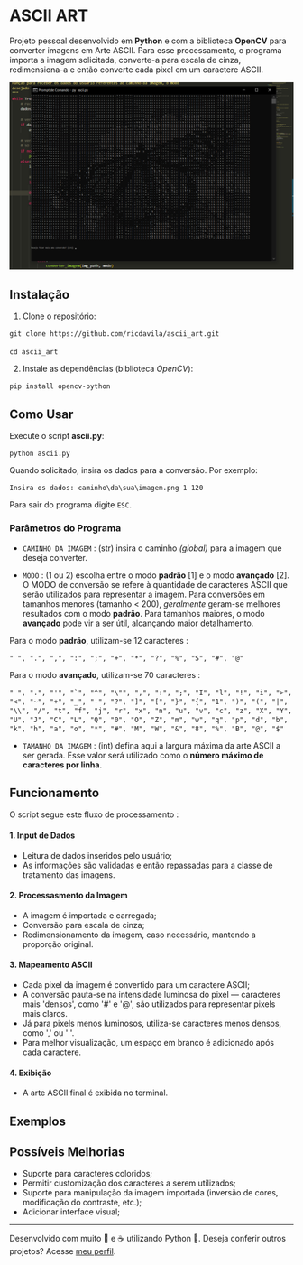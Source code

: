 # ASCII ART

Projeto pessoal desenvolvido em **Python** e com a biblioteca **OpenCV** para converter imagens em Arte ASCII. Para esse processamento, o programa importa a imagem solicitada, converte-a para escala de cinza, redimensiona-a e então converte cada pixel em um caractere ASCII. 


![borboleta monarca](https://github.com/ricdavila/ascii_art/blob/25449f7bc0b72c19568ca211d726cb0c3a6b93d9/imgs/monarch_eg.png)


## Instalação

1. Clone o repositório:
```
git clone https://github.com/ricdavila/ascii_art.git
   
cd ascii_art
```

2. Instale as dependências (biblioteca *OpenCV*):
```
pip install opencv-python
```


## Como Usar

Execute o script **ascii.py**:

    python ascii.py

Quando solicitado, insira os dados para a conversão. Por exemplo:

    Insira os dados: caminho\da\sua\imagem.png 1 120

Para sair do programa digite `ESC`.

### Parâmetros do Programa

- `CAMINHO DA IMAGEM` : (str) insira o caminho *(global)* para a imagem que deseja converter.

- `MODO` : (1 ou 2) escolha entre o modo **padrão** \[1] e o modo **avançado** \[2]. O MODO de conversão se refere à quantidade de caracteres ASCII que serão utilizados para representar a imagem. Para conversões em tamanhos menores (tamanho < 200), *geralmente* geram-se melhores resultados com o modo **padrão**. Para tamanhos maiores, o modo **avançado** pode vir a ser útil, alcançando maior detalhamento.

Para o modo **padrão**, utilizam-se 12 caracteres :

    " ", ".", ",", ":", ";", "+", "*", "?", "%", "S", "#", "@"

Para o modo **avançado**, utilizam-se 70 caracteres :
 
    " ", ".", "'", "`", "^", "\"", ",", ":", ";", "I", "l", "!", "i", ">", "<", "~", "+", "_", "-", "?", "]", "[", "}", "{", "1", ")", "(", "|", "\\", "/", "t", "f", "j", "r", "x", "n", "u", "v", "c", "z", "X", "Y", "U", "J", "C", "L", "Q", "0", "O", "Z", "m", "w", "q", "p", "d", "b", "k", "h", "a", "o", "*", "#", "M", "W", "&", "8", "%", "B", "@", "$"

- `TAMANHO DA IMAGEM` : (int) defina aqui a largura máxima da arte ASCII a ser gerada. Esse valor será utilizado como o **número máximo de caracteres por linha**.

## Funcionamento

O script segue este fluxo de processamento : 

#### 1. Input de Dados
- Leitura de dados inseridos pelo usuário;
- As informações são validadas e então repassadas para a classe de tratamento das imagens.

#### 2. Processasmento da Imagem
- A imagem é importada e carregada;
- Conversão para escala de cinza;
- Redimensionamento da imagem, caso necessário, mantendo a proporção original.

#### 3. Mapeamento ASCII
- Cada pixel da imagem é convertido para um caractere ASCII;
- A conversão pauta-se na intensidade luminosa do pixel — caracteres mais 'densos', como '#' e '@', são utilizados para representar pixels mais claros.
- Já para pixels menos luminosos, utiliza-se caracteres menos densos, como ',' ou ' '.
- Para melhor visualização, um espaço em branco é adicionado após cada caractere.

#### 4. Exibição
- A arte ASCII final é exibida no terminal.

## Exemplos



## Possíveis Melhorias
- Suporte para caracteres coloridos;
- Permitir customização dos caracteres a serem utilizados;
- Suporte para manipulação da imagem importada (inversão de cores, modificação do contraste, etc.);
- Adicionar interface visual;

---

Desenvolvido com muito 🤍 e ☕ utilizando Python 🐍. Deseja conferir outros projetos? Acesse [meu perfil](https://github.com/ricdavila).

